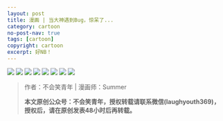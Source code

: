```yaml
---
layout: post
title: 漫画 | 当大神遇到Bug，惊呆了...
category: cartoon
no-post-nav: true
tags: [cartoon]
copyright: cartoon
excerpt: 好NB！
---
```


![](http://favorites.ren/assets/images/2020/cartoon/bug/bug01.jpg)
![](http://favorites.ren/assets/images/2020/cartoon/bug/bug02.jpg)
![](http://favorites.ren/assets/images/2020/cartoon/bug/bug03.jpg)
![](http://favorites.ren/assets/images/2020/cartoon/bug/bug04.jpg)
![](http://favorites.ren/assets/images/2020/cartoon/bug/bug05.jpg)
![](http://favorites.ren/assets/images/2020/cartoon/bug/bug06.jpg)
![](http://favorites.ren/assets/images/2020/cartoon/bug/bug07.jpg)
![](http://favorites.ren/assets/images/2020/cartoon/bug/bug08.jpg)

>作者：不会笑青年 | 漫画师：Summer
>
>**本文原创公众号：不会笑青年，授权转载请联系微信(laughyouth369)，授权后，请在原创发表48小时后再转载。**


